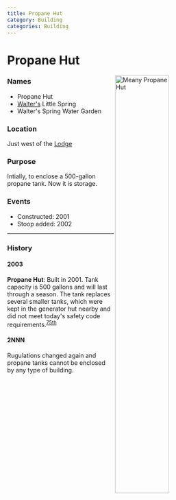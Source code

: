 ```yaml
---
title: Propane Hut
category: Building
categories: Building
---
```

# Propane Hut
<img src="/img/2020-Propane-Hut.jpeg" alt="Meany Propane Hut" align="right" style="width: 50%;">

### Names
- Propane Hut
- [Walter's](Walter-Little) Little Spring
- Walter's Spring Water Garden

### Location
Just west of the [Lodge](Lodge)

### Purpose
Intially, to enclose a 500-gallon propane tank. Now it is storage.

### Events
- Constructed: 2001
- Stoop added: 2002

---
### History

#### 2003

**Propane Hut**: Built in 2001. Tank capacity is 500 gallons and will last through a season. The tank replaces several smaller tanks, which were kept in the generator hut nearby and did not meet today's safety code requirements.<sup>[75th][]</sup>

#### 2NNN

Rugulations changed again and propane tanks cannot be enclosed by any type of building.

[75th]: Anniversary#75th